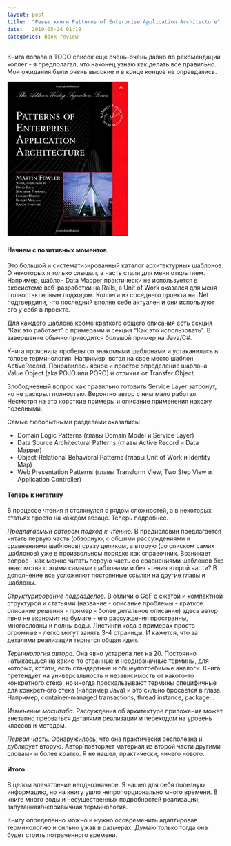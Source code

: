 ```yaml
---
layout: post
title:  "Ревью книги Patterns of Enterprise Application Architecture"
date:   2019-05-24 01:19
categories: book-review
---
```


Книга попала в TODO список еще очень-очень давно по рекомендации коллег - я предполагал, что наконец узнаю как делать все правильно. Мои ожидания были очень высокие и в конце концов не оправдались.

<img src="/assets/images/2019-05-24-review-patterns-of-enterprise-application-architecture/cover.jpg" style="width: 20em; margin-left: auto; margin-right: auto;" />

#### Начнем с позитивных моментов.

Это большой и систематизированный каталог архитектурных шаблонов. О некоторых я только слышал, а часть стали для меня открытием. Например, шаблон Data Mapper практически не используется в экосистеме веб-разработки на Rails, а Unit of Work оказался для меня полностью новым подходом. Коллеги из соседнего проекта на .Net подтвердили, что последний вполне себе актуален и они используют его у себя в проекте.

Для каждого шаблона кроме краткого общего описания есть секция “Как это работает” с примерами и секция “Как это использовать”. В завершение обычно приводится большой пример на Java/C#.

Книга прояснила пробелы со знакомыми шаблонами и устаканилась в голове терминология. Например, встал на свое место шаблон ActiveRecord. Понравилось ясное и простое определение шаблона Value Object (aka POJO или PORO) и отличия от Transfer Object.

Злободневный вопрос как правильно готовить Service Layer затронут, но не раскрыл полностью. Вероятно автор с ним мало работал. Несмотря на это короткие примеры и описание применения нахожу позелными.

Самые любопытными разделами оказались:
* Domain Logic Patterns (главы Domain Model и Service Layer)
* Data Source Architectural Patterns (главы Active Record и Data Mapper)
* Object-Relational Behavioral Patterns (главы Unit of Work и Identity Map)
* Web Presentation Patterns (главы Transform View, Two Step View и Application Controller)

#### Теперь к негативу

В процессе чтения я столкнулся с рядом сложностей, а в некоторых статьях просто на каждом абзаце. Теперь подробнее.

_Предлагаемый автором подход к чтению._ В предисловии предлагается читать первую часть (обзорную, с общими рассуждениями и сравнениями шаблонов) сразу целиком, а вторую (со списком самих шаблонов) уже в произвольном порядке как справочник. Возникает вопрос - как можно читать первую часть со сравнениями шаблонов без знакомства с этими самыми шаблонами и без чтения второй части? В дополнение все усложняют постоянные ссылки на другие главы и шаблоны.

_Структурирование подразделов._ В отличи о GoF с сжатой и компактной структурой и статьями (название - описание проблемы - краткое описание решения - пример - более детальное описание) здесь автор явно не экономит на бумаге - его рассуждения пространны, многословны и полны воды. Листинги кода в примерах просто огромные - легко могут занять 3-4 страницы. И кажется, что за деталями реализации теряется общая идея.

_Терминология автора._ Она явно устарела лет на 20. Постоянно натыкаешься на какие-то странные и неоднозначные термины, для которых, кстати, есть стандартные и общеупотребимые аналоги.  Книга претендует на универсальность и независимость от какого-то конкретного стека, но иногда проскальзывают термины специфичные для конкретного стека (например Java) и это сильно бросается в глаза. Например, container-managed transactions, thread instance, package…

_Изменение масштаба._ Рассуждения об архитектуре приложения может внезапно прерваться деталями реализации и переходом на уровень классов и методом.

_Первая часть._ Обнаружилось, что она практически бесполезна и дублирует вторую. Автор повторяет материал из второй части другими словами и более кратко. Я не нашел, практически, ничего нового.

#### Итого

В целом впечатление неоднозначное. Я нашел для себя полезную информацию, но на книгу ушло непропорционально много времени. В книге много воды и несущественных подробностей реализации, запутанная/непривычная терминология.

Книгу определенно можно и нужно осовременить адаптировав терминологию и сильно ужав в размерах. Думаю только тогда она будет стоить потраченного времени.

[jekyll-gh]: https://github.com/mojombo/jekyll
[jekyll]:    http://jekyllrb.com
